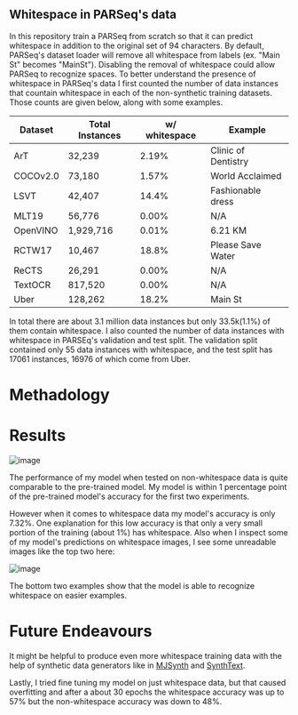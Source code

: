 ## Whitespace in PARSeq's data
In this repository train a PARSeq from scratch so that it can predict whitespace in addition to the original set of 94 characters. By default, PARSeq's dataset loader will remove all whitespace from labels (ex. "Main St" becomes "MainSt"). Disabling the removal of whitespace could allow PARSeq to recognize spaces. To better understand the presence of whitespace in PARSeq's data I first counted the number of data instances that countain whitespace in each of the non-synthetic training datasets. Those counts are given below, along with some examples.

|Dataset |Total Instances|w/ whitespace|Example            |
|--------|---------------|-------------|-------------------|
|ArT     |32,239         |2.19%        |Clinic of Dentistry|
|COCOv2.0|73,180         |1.57%        |World Acclaimed    |
|LSVT    |42,407         |14.4%        |Fashionable dress  |
|MLT19   |56,776         |0.00%        |N/A                |
|OpenVINO|1,929,716      |0.01%        |6.21 KM            |
|RCTW17  |10,467         |18.8%        |Please Save Water  |
|ReCTS   |26,291         |0.00%        |N/A                |
|TextOCR |817,520        |0.00%        |N/A                |
|Uber    |128,262        |18.2%        |Main St            |

In total there are about 3.1 million data instances but only 33.5k\(1.1%\) of them contain whitespace. I also counted the number of data instances with whitespace in PARSEq's validation and test split. The validation split contained only 55 data instances with whitespace, and the test split has 17061 instances, 16976 of which come from Uber.

# Methadology


# Results
![image](https://github.com/DavidK0/PARSeq-Whitespace/assets/9288945/d2a95537-0edb-421c-9c56-c9daa13582e7)

The performance of my model when tested on non-whitespace data is quite comparable to the pre-trained model. My model is within 1 percentage point of the pre-trained model's accuracy for the first two experiments.

However when it comes to whitespace data my model's accuracy is only 7.32%. One explanation for this low accuracy is that only a very small portion of the training (about 1%) has whitespace. Also when I inspect some of my model's predictions on whitespace images, I see some unreadable images like the top two here: 

![image](https://github.com/DavidK0/PARSeq-Whitespace/assets/9288945/f85f8b2e-9c05-4273-ab56-3cb5b9847f77)

The bottom two examples show that the model is able to recognize whitespace on easier examples.

# Future Endeavours
It might be helpful to produce even more whitespace training data with the help of synthetic data generators like in [MJSynth](https://arxiv.org/abs/1406.2227) and [SynthText](https://arxiv.org/abs/1604.06646).

Lastly, I tried fine tuning my model on just whitespace data, but that caused overfitting and after a about 30 epochs the whitespace accuracy was up to 57% but the non-whitespace accuracy was down to 48%.
